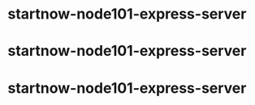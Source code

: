 # startnow-node101-express-server
# startnow-node101-express-server
# startnow-node101-express-server
